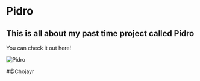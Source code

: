 # Pidro   

## This is all about my past time project called Pidro


You can check it out here! 

![Pidro](http://chojayr.github.io/) 


#@Chojayr 
